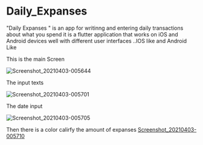 # Daily_Expanses
"Daily Expanses " is an app for writinng and entering daily transactions about what you spend it is a flutter application that works on iOS and Android devices well with different user interfaces ..IOS like and Android Like

This is the main Screen 

![Screenshot_20210403-005644](https://user-images.githubusercontent.com/61363696/127719208-c60d24cf-1480-4745-9036-67a183adb848.jpg)

The input texts

![Screenshot_20210403-005701](https://user-images.githubusercontent.com/61363696/127719211-fc44704d-e7e6-40b7-87c5-41b558fd8978.jpg)

The date input

![Screenshot_20210403-005705](https://user-images.githubusercontent.com/61363696/127719199-cbcadf57-4d8f-41fd-b165-62ddbcec6cbf.jpg)

Then there is a color calirfy the amount of expanses 
[Screenshot_20210403-005710](https://user-images.githubusercontent.com/61363696/127719205-38274df5-5ba0-42ff-87c4-6af74400d5a8.jpg)
